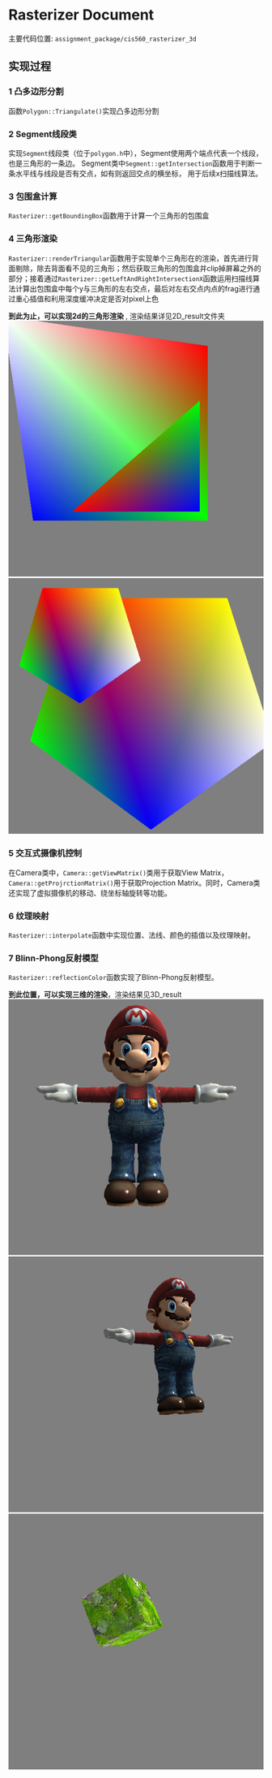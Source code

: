 # Rasterizer Document
主要代码位置: `assignment_package/cis560_rasterizer_3d` <p>
## 实现过程
### 1 凸多边形分割
函数`Polygon::Triangulate()`实现凸多边形分割
### 2 Segment线段类
实现`Segment`线段类（位于`polygon.h`中），Segment使用两个端点代表一个线段，也是三角形的一条边。
Segment类中`Segment::getIntersection`函数用于判断一条水平线与线段是否有交点，如有则返回交点的横坐标，
用于后续x扫描线算法。
### 3 包围盒计算
`Rasterizer::getBoundingBox`函数用于计算一个三角形的包围盒
### 4 三角形渲染
`Rasterizer::renderTriangular`函数用于实现单个三角形在的渲染，首先进行背面剔除，除去背面看不见的三角形；然后获取三角形的包围盒并clip掉屏幕之外的部分；接着通过`Rasterizer::getLeftAndRightIntersectionX`函数运用扫描线算法计算出包围盒中每个y与三角形的左右交点，最后对左右交点内点的frag进行通过重心插值和利用深度缓冲决定是否对pixel上色


**到此为止，可以实现2d的三角形渲染** , 渲染结果详见2D_result文件夹
![alt text](2D_result/2D_two_polygons.bmp)
![alt text](2D_result/2D_pentagons.bmp)

### 5 交互式摄像机控制
在Camera类中，`Camera::getViewMatrix()`类用于获取View Matrix，`Camera::getProjrctionMatrix()`用于获取Projection Matrix。同时，Camera类还实现了虚拟摄像机的移动、绕坐标轴旋转等功能。

### 6 纹理映射
`Rasterizer::interpolate`函数中实现位置、法线、颜色的插值以及纹理映射。

### 7 Blinn-Phong反射模型
`Rasterizer::reflectionColor`函数实现了Blinn-Phong反射模型。

**到此位置，可以实现三维的渲染**，渲染结果见3D_result
![alt text](3D_result/3D_wahoo_1.bmp)
![alt text](3D_result/3D_wahoo_2.bmp)
![alt text](3D_result/3D_cube.bmp)
